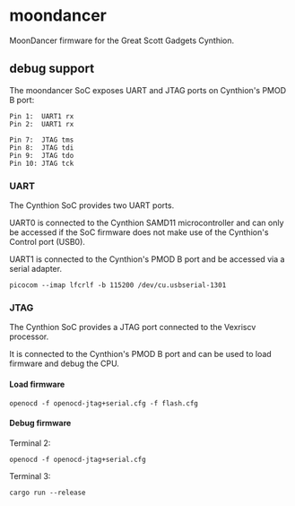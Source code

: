# moondancer

MoonDancer firmware for the Great Scott Gadgets Cynthion.




## debug support

The moondancer SoC exposes UART and JTAG ports on Cynthion's PMOD B port:

    Pin 1:  UART1 rx
    Pin 2:  UART1 rx

    Pin 7:  JTAG tms
    Pin 8:  JTAG tdi
    Pin 9:  JTAG tdo
    Pin 10: JTAG tck


### UART

The Cynthion SoC provides two UART ports.

UART0 is connected to the Cynthion SAMD11 microcontroller and can only be accessed if the SoC firmware does not make use of the Cynthion's Control port (USB0).

UART1 is connected to the Cynthion's PMOD B port and be accessed via a serial adapter.

    picocom --imap lfcrlf -b 115200 /dev/cu.usbserial-1301


### JTAG

The Cynthion SoC provides a JTAG port connected to the Vexriscv processor.

It is connected to the Cynthion's PMOD B port and can be used to load firmware and debug the CPU.

#### Load firmware

    openocd -f openocd-jtag+serial.cfg -f flash.cfg

#### Debug firmware

Terminal 2:

    openocd -f openocd-jtag+serial.cfg

Terminal 3:

    cargo run --release
